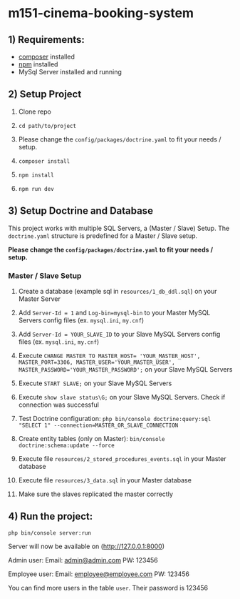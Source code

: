 # m151-cinema-booking-system
 

## 1) Requirements:

- [composer](https://getcomposer.org/) installed
- [npm](https://www.npmjs.com/) installed
- MySql Server installed and running


## 2) Setup Project

1) Clone repo

2) `cd path/to/project`

3) Please change the `config/packages/doctrine.yaml` to fit your needs / setup.

4) `composer install`

5) `npm install`

6) `npm run dev`


## 3) Setup Doctrine and Database

This project works with multiple SQL Servers, a (Master / Slave) Setup.
The `doctrine.yaml` structure is predefined for a Master / Slave setup.

**Please change the `config/packages/doctrine.yaml` to fit your needs / setup.**

### Master / Slave Setup

1) Create a database (example sql in `resources/1_db_ddl.sql`) on your Master Server

2) Add `Server-Id = 1` and `Log-bin=mysql-bin` to your Master MySQL Servers config files (ex. `mysql.ini`, `my.cnf`)

3) Add `Server-Id = YOUR_SLAVE_ID` to your Slave MySQL Servers config files (ex. `mysql.ini`, `my.cnf`)

4) Execute `CHANGE MASTER TO MASTER_HOST= 'YOUR_MASTER_HOST', MASTER_PORT=3306, MASTER_USER='YOUR_MASTER_USER', MASTER_PASSWORD='YOUR_MASTER_PASSWORD';` on your Slave MySQL Servers

5) Execute `START SLAVE;` on your Slave MySQL Servers

6) Execute `show slave status\G;` on your Slave MySQL Servers. Check if connection was successful

7) Test Doctrine configuration: `php bin/console doctrine:query:sql "SELECT 1" --connection=MASTER_OR_SLAVE_CONNECTION`

8) Create entity tables (only on Master): `bin/console doctrine:schema:update --force`

9) Execute file `resources/2_stored_procedures_events.sql` in your Master database

10) Execute file `resources/3_data.sql` in your Master database

11) Make sure the slaves replicated the master correctly


## 4) Run the project:

`php bin/console server:run`

Server will now be available on (http://127.0.0.1:8000)

Admin user:
Email: admin@admin.com
PW: 123456

Employee user:
Email: employee@employee.com
PW: 123456

You can find more users in the table `user`. Their password is 123456


